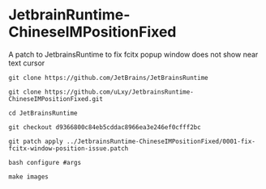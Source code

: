 # JetbrainRuntime-ChineseIMPositionFixed
A patch to JetbrainsRuntime to fix fcitx popup window does not show near text cursor

```shell
git clone https://github.com/JetBrains/JetBrainsRuntime

git clone https://github.com/uLxy/JetbrainsRuntime-ChineseIMPositionFixed.git

cd JetBrainsRuntime

git checkout d9366800c84eb5cddac8966ea3e246ef0cfff2bc

git patch apply ../JetbrainsRuntime-ChineseIMPositionFixed/0001-fix-fcitx-window-position-issue.patch

bash configure #args

make images
```
